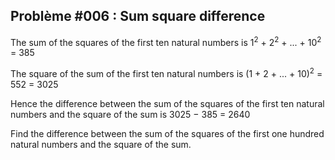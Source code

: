 ## Problème #006 : Sum square difference

The sum of the squares of the first ten natural numbers is
1<sup>2</sup> + 2<sup>2</sup> + ... + 10<sup>2</sup> = 385

The square of the sum of the first ten natural numbers is (1 + 2 + ... + 10)<sup>2</sup> = 552 = 3025

Hence the difference between the sum of the squares of the first ten natural numbers and the square of the sum
is 3025 − 385 = 2640

Find the difference between the sum of the squares of the first one hundred natural numbers and the square of the sum.